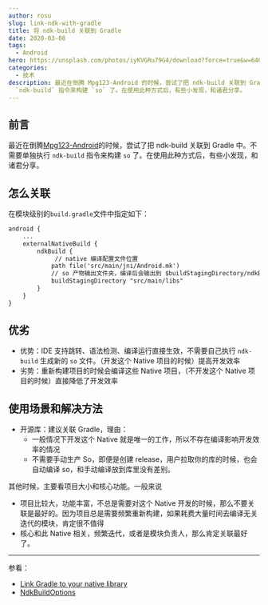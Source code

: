 ```yaml
---
author: rosu
slug: link-ndk-with-gradle
title: 将 ndk-build 关联到 Gradle
date: 2020-03-08
tags:
  - Android
hero: https://unsplash.com/photos/iyKVGRu79G4/download?force=true&w=640
categories:
  - 技术
description: 最近在倒腾 Mpg123-Android 的时候，尝试了把 ndk-build 关联到 Gradle 中。不需要单独执行
  `ndk-build` 指令来构建 `so` 了。在使用此种方式后，有些小发现，和诸君分享。
---
```

## 前言

最近在倒腾[Mpg123-Android](https://github.com/rosuH/MPG123-Android)的时候，尝试了把 ndk-build 关联到 Gradle 中。不需要单独执行 `ndk-build` 指令来构建 `so` 了。在使用此种方式后，有些小发现，和诸君分享。

## 怎么关联

在模块级别的`build.gradle`文件中指定如下：

```xml
android {
    ...
    externalNativeBuild {
        ndkBuild {
             // native 编译配置文件位置
            path file('src/main/jni/Android.mk')
            // so 产物输出文件夹，编译后会输出到 $buildStagingDirectory/ndkBuild/.. 下面
            buildStagingDirectory "src/main/libs"
        }
    }
}
```

## 优劣

- 优势：IDE 支持跳转、语法检测、编译运行直接生效，不需要自己执行 `ndk-build` 生成新的 `so` 文件。（开发这个 Native 项目的时候）提高开发效率
- 劣势：重新构建项目的时候会编译这些 Native 项目，（不开发这个 Native 项目的时候）直接降低了开发效率

## 使用场景和解决方法

- 开源库：建议关联 Gradle，理由：
  - 一般情况下开发这个 Native 就是唯一的工作，所以不存在编译影响开发效率的情况
  - 不需要手动生产 So，即便是创建 release，用户拉取你的库的时候，也会自动编译 so，和手动编译放到库里没有差别。

其他时候，主要看项目大小和核心功能。一般来说

- 项目比较大，功能丰富，不总是需要对这个 Native 开发的时候，那么不要关联是最好的。因为项目总是需要频繁重新构建，如果耗费大量时间去编译无关迭代的模块，肯定很不值得
- 核心和此 Native 相关，频繁迭代，或者是模块负责人，那么肯定关联最好了。

- - -

参看：

- [Link Gradle to your native library](https://developer.android.com/studio/projects/gradle-external-native-builds#configure-gradle)
- [NdkBuildOptions](http://google.github.io/android-gradle-dsl/current/com.android.build.gradle.internal.dsl.NdkBuildOptions.html)